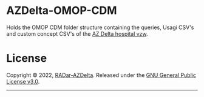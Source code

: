 AZDelta-OMOP-CDM
========

Holds the OMOP CDM folder structure containing the queries, Usagi CSV's and custom concept CSV's of the [AZ Delta hospital vzw](https://www.azdelta.be).


License
========

Copyright © 2022, [RADar-AZDelta](mailto:radar@azdelta.be).
Released under the [GNU General Public License v3.0](LICENSE).

***